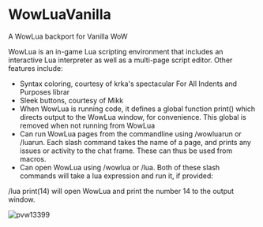 # WowLuaVanilla
A WowLua backport for Vanilla WoW

WowLua is an in-game Lua scripting environment that includes an interactive Lua interpreter as well as a multi-page script editor. Other features include:
- Syntax coloring, courtesy of krka's spectacular For All Indents and Purposes librar
- Sleek buttons, courtesy of Mikk
- When WowLua is running code, it defines a global function print() which directs output to the WowLua window, for convenience. This global is removed when not running from WowLua
- Can run WowLua pages from the commandline using /wowluarun or /luarun. Each slash command takes the name of a page, and prints any issues or activity to the chat frame. These can thus be used from macros.
- Can open WowLua using /wowlua or /lua. Both of these slash commands will take a lua expression and run it, if provided:

/lua print(14) will open WowLua and print the number 14 to the output window.

![pvw13399](https://user-images.githubusercontent.com/20452393/191373851-17655d76-9bd9-4662-a8ed-761ee07488d7.png)
